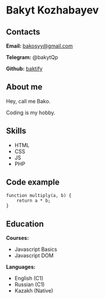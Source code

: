 # Bakyt Kozhabayev

## Contacts

**Email:** bakosyy@gmail.com

**Telegram:** @bakytQp

**Github:** [baktify](https://github.com/baktify/)

## About me

Hey, call me Bako. 

Coding is my hobby.

## Skills

- HTML
- CSS
- JS
- PHP

## Code example

```
function multiply(a, b) {
    return a * b;
}
```

## Education

**Courses:** 
- Javascript Basics
- Javascript DOM

**Languages:**
- English (C1)
- Russian (C1)
- Kazakh (Native)
